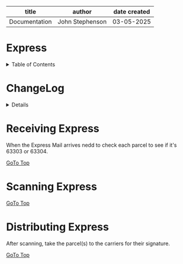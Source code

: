 | title | author | date created
| -------- | ------- | -------|
| Documentation | John Stephenson | 03-05-2025 |  

# Express  

<details>
<summary>Table of Contents</summary>  

1. [ChangeLog](#changelog) <br>
2. [Receiving](#receiving) <br>
3. [Scanning](#scanning) <br>
4. [Distributing](#distributing) <br>
</details>

# ChangeLog <a name="changelog"></a>

<details>

| Date | Owner | Reason for Change |
| --- | --- | --- |
| 03/05/2024 | STL John S | Initial Commit |

</details>

# Receiving Express <a name="receiving"></a>
   When the Express Mail arrives nedd to check each parcel to see if it's 63303 or 63304.

[GoTo Top](#express)

# Scanning Express <a name="scanning"></a>
  
[GoTo Top](#express)

# Distributing Express <a nane="distributing"></a>
  After scanning, take the parcel(s) to the carriers for their signature.

[GoTo Top](#express)